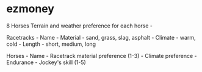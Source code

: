 # ezmoney

8 Horses
Terrain and weather preference for each horse - 

Racetracks
    - Name
    - Material
        - sand, grass, slag, asphalt
    - Climate
        - warm, cold
    - Length
        - short, medium, long

Horses
    - Name
    - Racetrack material preference (1-3)
    - Climate preference
    - Endurance
    - Jockey's skill (1-5)